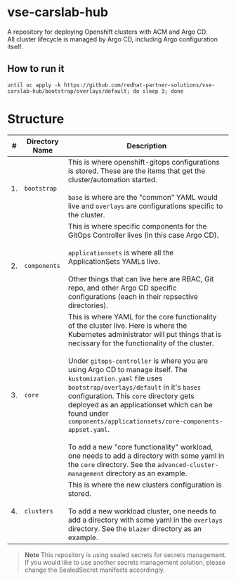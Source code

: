 # vse-carslab-hub
A repository for deploying Openshift clusters with ACM and Argo CD.  
All cluster lifecycle is managed by Argo CD, including Argo configuration itself.

## How to run it
```shell
until oc apply -k https://github.com/redhat-partner-solutions/vse-carslab-hub/bootstrap/overlays/default; do sleep 3; done
```

# Structure
|#|Directory Name|Description|
|---|----------------|-----------------|
| 1. | `bootstrap` | This is where openshift-gitops configurations is stored. These are the items that get the cluster/automation started. <br /><br /> `base` is where are the "common" YAML would live and `overlays` are configurations specific to the cluster. |
| 2. | `components` | This is where specific components for the GitOps Controller lives (in this case Argo CD).<br /><br />`applicationsets` is where all the ApplicationSets YAMLs live.<br /><br />Other things that can live here are RBAC, Git repo, and other Argo CD specific configurations (each in their repsective directories). |
| 3. | `core` | This is where YAML for the core functionality of the cluster live. Here is where the Kubernetes administrator will put things that is necissary for the functionality of the cluster.<br /><br />Under `gitops-controller` is where you are using Argo CD to manage itself. The `kustomization.yaml` file uses `bootstrap/overlays/default` in it's `bases` configuration. This `core` directory gets deployed as an applicationset which can be found under `components/applicationsets/core-components-appset.yaml`.<br /><br />To add a new "core functionality" workload, one needs to add a directory with some yaml in the `core` directory. See the `advanced-cluster-management` directory as an example.|
| 4. | `clusters` | This is where the new clusters configuration is stored. <br /><br /> To add a new workload cluster, one needs to add a directory with some yaml in the `overlays` directory. See the `blazer` directory as an example.|

> **Note**
> This repository is using sealed secrets for secrets management. <br /> If you would like to use another secrets management solution, please change the SealedSecret manifests accordingly.

